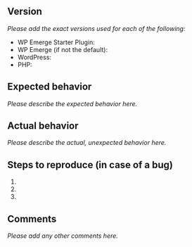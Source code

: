 ## Version

_Please add the exact versions used for each of the following:_

  - WP Emerge Starter Plugin:
  - WP Emerge (if not the default):
  - WordPress:
  - PHP:

## Expected behavior

_Please describe the expected behavior here._

## Actual behavior

_Please describe the actual, unexpected behavior here._

## Steps to reproduce (in case of a bug)

  1.
  2.
  3.

## Comments

_Please add any other comments here._
